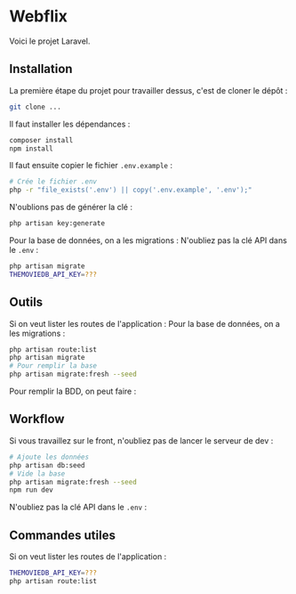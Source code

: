 # Webflix
Voici le projet Laravel.
## Installation
La première étape du projet pour travailler dessus, c'est de cloner le dépôt :
```bash
git clone ...
```
Il faut installer les dépendances :

```bash
composer install
npm install
```

Il faut ensuite copier le fichier `.env.example` :
```bash
# Crée le fichier .env
php -r "file_exists('.env') || copy('.env.example', '.env');"
```
N'oublions pas de générer la clé :
```bash
php artisan key:generate
```

Pour la base de données, on a les migrations :
N'oubliez pas la clé API dans le `.env` :

```bash
php artisan migrate
THEMOVIEDB_API_KEY=???
```

## Outils

Si on veut lister les routes de l'application :
Pour la base de données, on a les migrations :

```bash
php artisan route:list
php artisan migrate
# Pour remplir la base
php artisan migrate:fresh --seed
```

Pour remplir la BDD, on peut faire :
## Workflow

Si vous travaillez sur le front, n'oubliez pas de lancer le serveur de dev :

```bash
# Ajoute les données
php artisan db:seed
# Vide la base
php artisan migrate:fresh --seed
npm run dev
```

N'oubliez pas la clé API dans le `.env` :
## Commandes utiles

Si on veut lister les routes de l'application :

```bash
THEMOVIEDB_API_KEY=???
php artisan route:list
```
